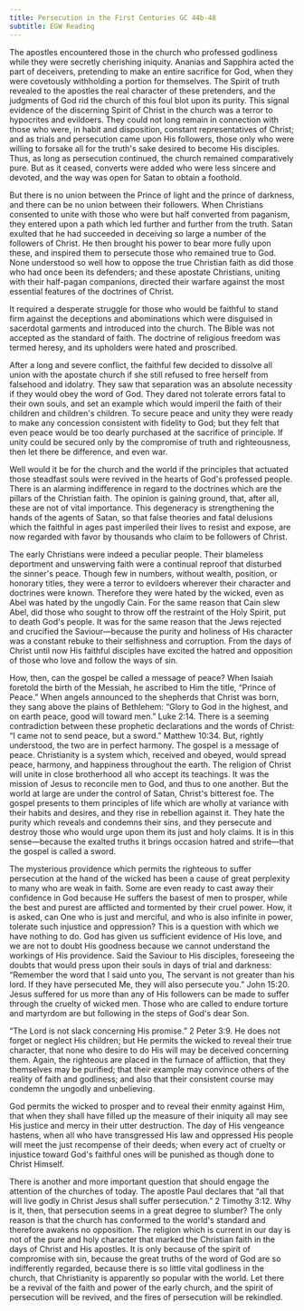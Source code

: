 ```yaml
---
title: Persecution in the First Centuries GC 44b-48
subtitle: EGW Reading
---
```


The apostles encountered those in the church who professed godliness while they were secretly cherishing iniquity. Ananias and Sapphira acted the part of deceivers, pretending to make an entire sacrifice for God, when they were covetously withholding a portion for themselves. The Spirit of truth revealed to the apostles the real character of these pretenders, and the judgments of God rid the church of this foul blot upon its purity. This signal evidence of the discerning Spirit of Christ in the church was a terror to hypocrites and evildoers. They could not long remain in connection with those who were, in habit and disposition, constant representatives of Christ; and as trials and persecution came upon His followers, those only who were willing to forsake all for the truth's sake desired to become His disciples. Thus, as long as persecution continued, the church remained comparatively pure. But as it ceased, converts were added who were less sincere and devoted, and the way was open for Satan to obtain a foothold.

But there is no union between the Prince of light and the prince of darkness, and there can be no union between their followers. When Christians consented to unite with those who were but half converted from paganism, they entered upon a path which led further and further from the truth. Satan exulted that he had succeeded in deceiving so large a number of the followers of Christ. He then brought his power to bear more fully upon these, and inspired them to persecute those who remained true to God. None understood so well how to oppose the true Christian faith as did those who had once been its defenders; and these apostate Christians, uniting with their half-pagan companions, directed their warfare against the most essential features of the doctrines of Christ.

It required a desperate struggle for those who would be faithful to stand firm against the deceptions and abominations which were disguised in sacerdotal garments and introduced into the church. The Bible was not accepted as the standard of faith. The doctrine of religious freedom was termed heresy, and its upholders were hated and proscribed.

After a long and severe conflict, the faithful few decided to dissolve all union with the apostate church if she still refused to free herself from falsehood and idolatry. They saw that separation was an absolute necessity if they would obey the word of God. They dared not tolerate errors fatal to their own souls, and set an example which would imperil the faith of their children and children's children. To secure peace and unity they were ready to make any concession consistent with fidelity to God; but they felt that even peace would be too dearly purchased at the sacrifice of principle. If unity could be secured only by the compromise of truth and righteousness, then let there be difference, and even war.

Well would it be for the church and the world if the principles that actuated those steadfast souls were revived in the hearts of God's professed people. There is an alarming indifference in regard to the doctrines which are the pillars of the Christian faith. The opinion is gaining ground, that, after all, these are not of vital importance. This degeneracy is strengthening the hands of the agents of Satan, so that false theories and fatal delusions which the faithful in ages past imperiled their lives to resist and expose, are now regarded with favor by thousands who claim to be followers of Christ.

The early Christians were indeed a peculiar people. Their blameless deportment and unswerving faith were a continual reproof that disturbed the sinner's peace. Though few in numbers, without wealth, position, or honorary titles, they were a terror to evildoers wherever their character and doctrines were known. Therefore they were hated by the wicked, even as Abel was hated by the ungodly Cain. For the same reason that Cain slew Abel, did those who sought to throw off the restraint of the Holy Spirit, put to death God's people. It was for the same reason that the Jews rejected and crucified the Saviour—because the purity and holiness of His character was a constant rebuke to their selfishness and corruption. From the days of Christ until now His faithful disciples have excited the hatred and opposition of those who love and follow the ways of sin.

How, then, can the gospel be called a message of peace? When Isaiah foretold the birth of the Messiah, he ascribed to Him the title, “Prince of Peace.” When angels announced to the shepherds that Christ was born, they sang above the plains of Bethlehem: “Glory to God in the highest, and on earth peace, good will toward men.” Luke 2:14. There is a seeming contradiction between these prophetic declarations and the words of Christ: “I came not to send peace, but a sword.” Matthew 10:34. But, rightly understood, the two are in perfect harmony. The gospel is a message of peace. Christianity is a system which, received and obeyed, would spread peace, harmony, and happiness throughout the earth. The religion of Christ will unite in close brotherhood all who accept its teachings. It was the mission of Jesus to reconcile men to God, and thus to one another. But the world at large are under the control of Satan, Christ's bitterest foe. The gospel presents to them principles of life which are wholly at variance with their habits and desires, and they rise in rebellion against it. They hate the purity which reveals and condemns their sins, and they persecute and destroy those who would urge upon them its just and holy claims. It is in this sense—because the exalted truths it brings occasion hatred and strife—that the gospel is called a sword.

The mysterious providence which permits the righteous to suffer persecution at the hand of the wicked has been a cause of great perplexity to many who are weak in faith. Some are even ready to cast away their confidence in God because He suffers the basest of men to prosper, while the best and purest are afflicted and tormented by their cruel power. How, it is asked, can One who is just and merciful, and who is also infinite in power, tolerate such injustice and oppression? This is a question with which we have nothing to do. God has given us sufficient evidence of His love, and we are not to doubt His goodness because we cannot understand the workings of His providence. Said the Saviour to His disciples, foreseeing the doubts that would press upon their souls in days of trial and darkness: “Remember the word that I said unto you, The servant is not greater than his lord. If they have persecuted Me, they will also persecute you.” John 15:20. Jesus suffered for us more than any of His followers can be made to suffer through the cruelty of wicked men. Those who are called to endure torture and martyrdom are but following in the steps of God's dear Son.

“The Lord is not slack concerning His promise.” 2 Peter 3:9. He does not forget or neglect His children; but He permits the wicked to reveal their true character, that none who desire to do His will may be deceived concerning them. Again, the righteous are placed in the furnace of affliction, that they themselves may be purified; that their example may convince others of the reality of faith and godliness; and also that their consistent course may condemn the ungodly and unbelieving.

God permits the wicked to prosper and to reveal their enmity against Him, that when they shall have filled up the measure of their iniquity all may see His justice and mercy in their utter destruction. The day of His vengeance hastens, when all who have transgressed His law and oppressed His people will meet the just recompense of their deeds; when every act of cruelty or injustice toward God's faithful ones will be punished as though done to Christ Himself.

There is another and more important question that should engage the attention of the churches of today. The apostle Paul declares that “all that will live godly in Christ Jesus shall suffer persecution.” 2 Timothy 3:12. Why is it, then, that persecution seems in a great degree to slumber? The only reason is that the church has conformed to the world's standard and therefore awakens no opposition. The religion which is current in our day is not of the pure and holy character that marked the Christian faith in the days of Christ and His apostles. It is only because of the spirit of compromise with sin, because the great truths of the word of God are so indifferently regarded, because there is so little vital godliness in the church, that Christianity is apparently so popular with the world. Let there be a revival of the faith and power of the early church, and the spirit of persecution will be revived, and the fires of persecution will be rekindled.